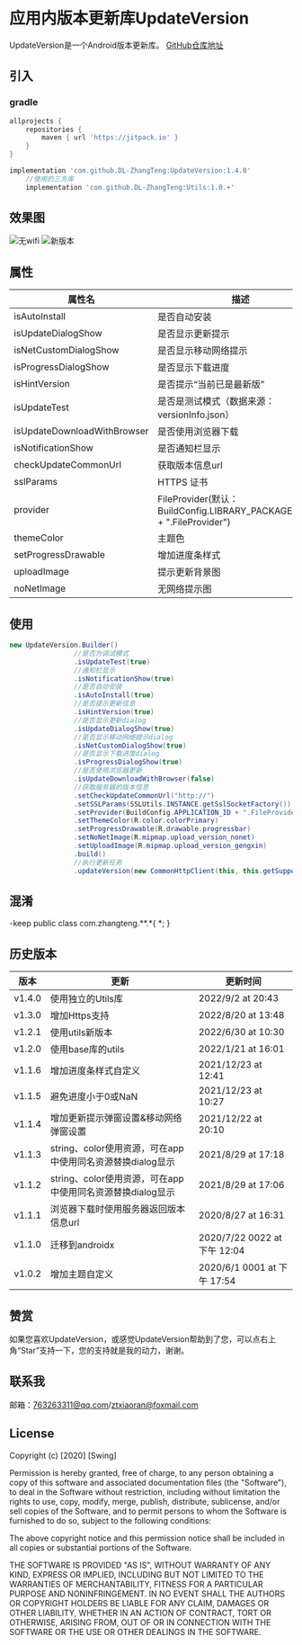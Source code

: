 # 应用内版本更新库UpdateVersion
UpdateVersion是一个Android版本更新库。
[GitHub仓库地址](https://github.com/DL-ZhangTeng/UpdateVersion)
## 引入
### gradle
```groovy
allprojects {
    repositories {
        maven { url 'https://jitpack.io' }
    }
}

implementation 'com.github.DL-ZhangTeng:UpdateVersion:1.4.0'
    //使用的三方库
    implementation 'com.github.DL-ZhangTeng:Utils:1.0.+'
```
## 效果图
![无wifi](https://img-blog.csdnimg.cn/20200807172122393.png?x-oss-process=image/watermark,type_ZmFuZ3poZW5naGVpdGk,shadow_10,text_aHR0cHM6Ly9ibG9nLmNzZG4ubmV0L2R1b2x1bzk=,size_16,color_FFFFFF,t_70)
![新版本](https://img-blog.csdnimg.cn/20200807172122399.png?x-oss-process=image/watermark,type_ZmFuZ3poZW5naGVpdGk,shadow_10,text_aHR0cHM6Ly9ibG9nLmNzZG4ubmV0L2R1b2x1bzk=,size_16,color_FFFFFF,t_70)

## 属性
属性名| 描述
--- | -----
isAutoInstall| 是否自动安装
isUpdateDialogShow| 是否显示更新提示
isNetCustomDialogShow| 是否显示移动网络提示
isProgressDialogShow| 是否显示下载进度
isHintVersion| 是否提示“当前已是最新版”
isUpdateTest| 是否是测试模式（数据来源：versionInfo.json）
isUpdateDownloadWithBrowser| 是否使用浏览器下载
isNotificationShow| 是否通知栏显示
checkUpdateCommonUrl| 获取版本信息url
sslParams| HTTPS 证书
provider| FileProvider(默认：BuildConfig.LIBRARY_PACKAGE_NAME + ".FileProvider")
themeColor| 主题色
setProgressDrawable| 增加进度条样式
uploadImage| 提示更新背景图
noNetImage| 无网络提示图
## 使用
```java
new UpdateVersion.Builder()
                //是否为调试模式
                .isUpdateTest(true)
                //通知栏显示
                .isNotificationShow(true)
                //是否自动安装
                .isAutoInstall(true)
                //是否提示更新信息
                .isHintVersion(true)
                //是否显示更新dialog
                .isUpdateDialogShow(true)
                //是否显示移动网络提示dialog
                .isNetCustomDialogShow(true)
                //是否显示下载进度dialog
                .isProgressDialogShow(true)
                //是否使用浏览器更新
                .isUpdateDownloadWithBrowser(false)
                //获取服务器的版本信息
                .setCheckUpdateCommonUrl("http://")
                .setSSLParams(SSLUtils.INSTANCE.getSslSocketFactory())
                .setProvider(BuildConfig.APPLICATION_ID + ".FileProvider")
                .setThemeColor(R.color.colorPrimary)
                .setProgressDrawable(R.drawable.progressbar)
                .setNoNetImage(R.mipmap.upload_version_nonet)
                .setUploadImage(R.mipmap.upload_version_gengxin)
                .build()
                //执行更新任务
                .updateVersion(new CommonHttpClient(this, this.getSupportFragmentManager()));
```

## 混淆
-keep public class com.zhangteng.**.*{ *; }
## 历史版本
版本| 更新| 更新时间
-------- | ----- | -----
v1.4.0| 使用独立的Utils库|2022/9/2 at 20:43
v1.3.0| 增加Https支持|2022/8/20 at 13:48
v1.2.1| 使用utils新版本|2022/6/30 at 10:30
v1.2.0| 使用base库的utils|2022/1/21 at 16:01
v1.1.6| 增加进度条样式自定义|2021/12/23 at 12:41
v1.1.5| 避免进度小于0或NaN|2021/12/23 at 10:27
v1.1.4| 增加更新提示弹窗设置&移动网络弹窗设置|2021/12/22 at 20:10
v1.1.3| string、color使用资源，可在app中使用同名资源替换dialog显示|2021/8/29 at 17:18
v1.1.2| string、color使用资源，可在app中使用同名资源替换dialog显示|2021/8/29 at 17:06
v1.1.1| 浏览器下载时使用服务器返回版本信息url|2020/8/27 at 16:31
v1.1.0| 迁移到androidx|2020/7/22 0022 at 下午 12:04
v1.0.2| 增加主题自定义| 2020/6/1 0001 at 下午 17:54

## 赞赏
如果您喜欢UpdateVersion，或感觉UpdateVersion帮助到了您，可以点右上角“Star”支持一下，您的支持就是我的动力，谢谢。

## 联系我
邮箱：763263311@qq.com/ztxiaoran@foxmail.com

## License
Copyright (c) [2020] [Swing]

Permission is hereby granted, free of charge, to any person obtaining a copy
of this software and associated documentation files (the "Software"), to deal
in the Software without restriction, including without limitation the rights
to use, copy, modify, merge, publish, distribute, sublicense, and/or sell
copies of the Software, and to permit persons to whom the Software is
furnished to do so, subject to the following conditions:

The above copyright notice and this permission notice shall be included in all
copies or substantial portions of the Software.

THE SOFTWARE IS PROVIDED "AS IS", WITHOUT WARRANTY OF ANY KIND, EXPRESS OR
IMPLIED, INCLUDING BUT NOT LIMITED TO THE WARRANTIES OF MERCHANTABILITY,
FITNESS FOR A PARTICULAR PURPOSE AND NONINFRINGEMENT. IN NO EVENT SHALL THE
AUTHORS OR COPYRIGHT HOLDERS BE LIABLE FOR ANY CLAIM, DAMAGES OR OTHER
LIABILITY, WHETHER IN AN ACTION OF CONTRACT, TORT OR OTHERWISE, ARISING FROM,
OUT OF OR IN CONNECTION WITH THE SOFTWARE OR THE USE OR OTHER DEALINGS IN THE
SOFTWARE.
